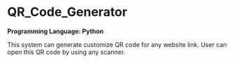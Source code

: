 # QR_Code_Generator

**Programming Language: Python**


This system can generate customize QR code for any website link.
User can open this QR code by using any scanner.
